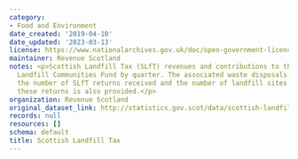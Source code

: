 ```yaml
---
category:
- Food and Environment
date_created: '2019-04-10'
date_updated: '2023-03-13'
license: https://www.nationalarchives.gov.uk/doc/open-government-licence/version/3/
maintainer: Revenue Scotland
notes: <p>Scottish Landfill Tax (SLfT) revenues and contributions to the Scottish
  Landfill Communities Fund by quarter. The associated waste disposals by SLfT rate,
  the number of SLfT returns received and the number of landfill sites covered by
  these returns is also provided.</p>
organization: Revenue Scotland
original_dataset_link: http://statistics.gov.scot/data/scottish-landfill-tax
records: null
resources: []
schema: default
title: Scottish Landfill Tax
---
```

